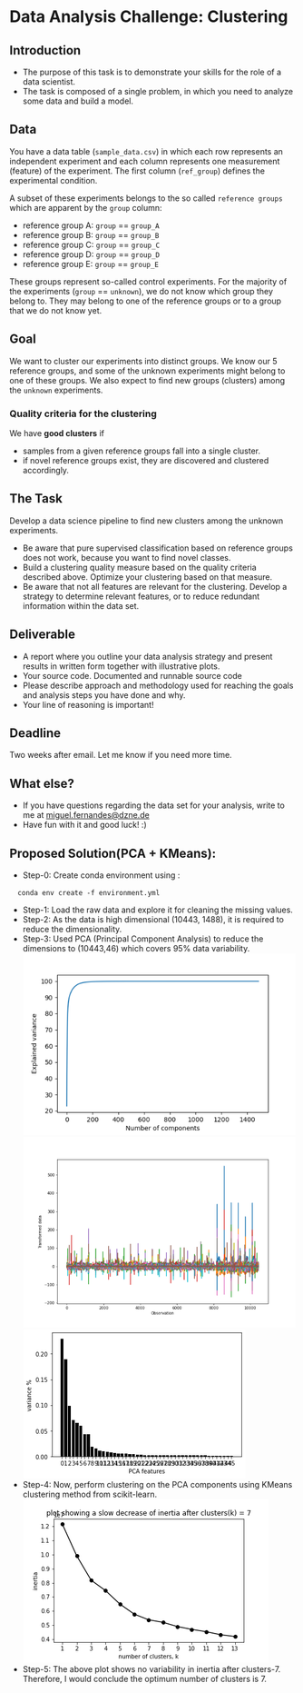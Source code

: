 # Data Analysis Challenge: Clustering

## Introduction

- The purpose of this task is to demonstrate your skills for the role of a data scientist.
- The task is composed of a single problem, in which you need to analyze some data and build a model.

## Data

You have a data table (`sample_data.csv`) in which each row represents an independent experiment and each column represents one measurement (feature) of the experiment. The first column (`ref_group`) defines the experimental condition.

A subset of these experiments belongs to the so called `reference groups` which are apparent by the `group` column:
- reference group A: `group` == `group_A`
- reference group B: `group` == `group_B`
- reference group C: `group` == `group_C`
- reference group D: `group` == `group_D`
- reference group E: `group` == `group_E`

These groups represent so-called control experiments. For the majority of the experiments (`group` == `unknown`), we do not know which group they belong to. They may belong to one of the reference groups or to a group that we do not know yet.

## Goal

We want to cluster our experiments into distinct groups. We know our 5 reference groups, and some of the unknown experiments might belong to one of these groups. We also expect to find new groups (clusters) among the `unknown` experiments.

### Quality criteria for the clustering

We have **good clusters** if
- samples from a given reference groups fall into a single cluster.
- if novel reference groups exist, they are discovered and clustered accordingly.

## The Task

Develop a data science pipeline to find new clusters among the unknown experiments.

- Be aware that pure supervised classification based on reference groups does not work, because you want to find novel classes.
- Build a clustering quality measure based on the quality criteria described above. Optimize your clustering based on that measure.
- Be aware that not all features are relevant for the clustering. Develop a strategy to determine relevant features, or to reduce redundant information within the data set.

## Deliverable

- A report where you outline your data analysis strategy and present results in written form together with illustrative plots.
- Your source code. Documented and runnable source code
- Please describe approach and methodology used for reaching the goals and analysis steps you have done and why.
- Your line of reasoning is important!

## Deadline

Two weeks after email. Let me know if you need more time.

## What else?

- If you have questions regarding the data set for your analysis, write to me at miguel.fernandes@dzne.de
- Have fun with it and good luck! :)

## Proposed Solution(PCA + KMeans):
- Step-0: Create conda environment using : 
 ```
   conda env create -f environment.yml
 ```
- Step-1: Load the raw data and explore it for cleaning the missing values.
- Step-2: As the data is high dimensional (10443, 1488), it is required to reduce the dimensionality.
- Step-3: Used PCA (Principal Component Analysis) to reduce the dimensions to (10443,46) which covers 95% data variability.
![](notebooks/exploratory/elbow_plot.png)
![](notebooks/exploratory/pca_95_plot.png)
![](notebooks/exploratory/pca_bar_plot.png)
- Step-4: Now, perform clustering on the PCA components using KMeans clustering method from scikit-learn.
![](notebooks/exploratory/kmeans_elbow_plot.png)
- Step-5: The above plot shows no variability in inertia after clusters-7. Therefore, I would conclude the optimum number of clusters is 7.


